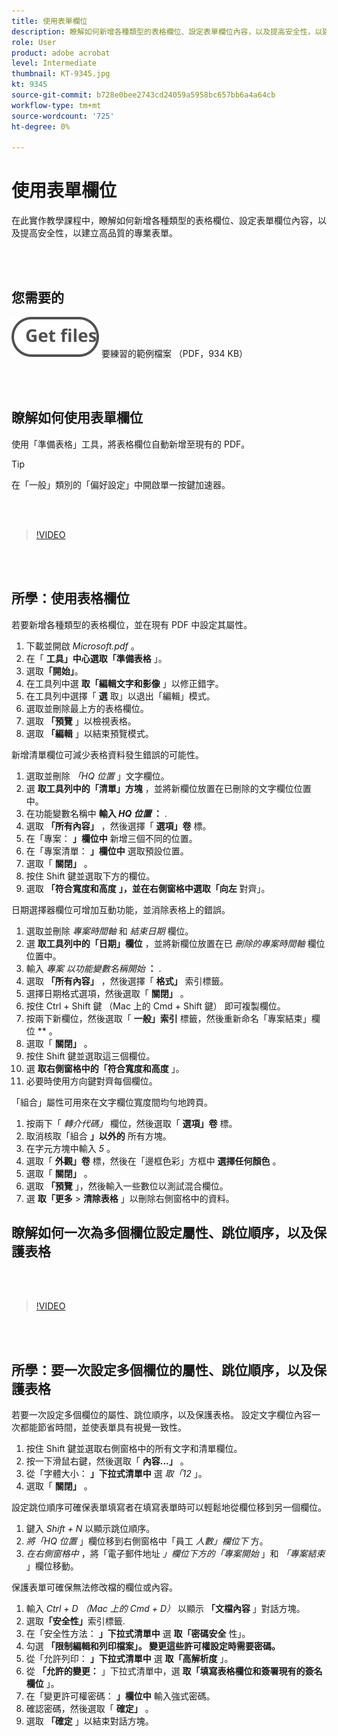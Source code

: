 ```yaml
---
title: 使用表單欄位
description: 瞭解如何新增各種類型的表格欄位、設定表單欄位內容，以及提高安全性，以建立高品質的專業表單
role: User
product: adobe acrobat
level: Intermediate
thumbnail: KT-9345.jpg
kt: 9345
source-git-commit: b728e0bee2743cd24059a5958bc657bb6a4a64cb
workflow-type: tm+mt
source-wordcount: '725'
ht-degree: 0%

---
```


# 使用表單欄位

在此實作教學課程中，瞭解如何新增各種類型的表格欄位、設定表單欄位內容，以及提高安全性，以建立高品質的專業表單。

<br> 

## 您需要的

[![取得檔案 ](../assets/Getfiles.svg)](../assets/Questionnaire.pdf)
要練習的範例檔案 （PDF，934 KB）

<br> 

## 瞭解如何使用表單欄位

使用「準備表格」工具，將表格欄位自動新增至現有的 PDF。

>[!TIP]
>
>在「一般」類別的「偏好設定」中開啟單一按鍵加速器。

<br> 

>[!VIDEO](https://video.tv.adobe.com/v/340084?hidetitle=true)

<br> 

## 所學：使用表格欄位

若要新增各種類型的表格欄位，並在現有 PDF 中設定其屬性。

1. 下載並開啟 *Microsoft.pdf* 。
1. 在「 **工具」中心選取「準備表格** 」。
1. 選取&#x200B;**「開始」**。
1. 在工具列中選 **取「編輯文字和影像** 」以修正錯字。
1. 在工具列中選擇「 **選** 取」以退出「編輯」模式。
1. 選取並刪除最上方的表格欄位。
1. 選取 **「預覽** 」以檢視表格。
1. 選取 **「編輯** 」以結束預覽模式。

新增清單欄位可減少表格資料發生錯誤的可能性。

1. 選取並刪除 *「HQ 位置* 」文字欄位。
1. 選 **取工具列中的「清單」方塊** ，並將新欄位放置在已刪除的文字欄位位置中。
1. 在功能變數名稱中 **輸入 *HQ 位置* ：** .
1. 選取 **「所有內容」** ，然後選擇「 **選項」卷** 標。
1. 在「專案： **」欄位中** 新增三個不同的位置。
1. 在「專案清單： **」欄位中** 選取預設位置。
1. 選取「 **關閉」** 。
1. 按住 Shift 鍵並選取下方的欄位。
1. 選取 **「符合寬度和高度** **」，並在右側窗格中選取「向左** 對齊」。

日期選擇器欄位可增加互動功能，並消除表格上的錯誤。

1. 選取並刪除 *專案時間軸* 和 *結束日期* 欄位。
1. 選 **取工具列中的「日期」欄位** ，並將新欄位放置在已 *刪除的專案時間軸* 欄位位置中。
1. 輸入 *專案 以功能變數名稱開始* **：** .
1. 選取 **「所有內容」** ，然後選擇「 **格式」** 索引標籤。
1. 選擇日期格式選項，然後選取「 **關閉」** 。
1. 按住 Ctrl + Shift 鍵 （Mac 上的 Cmd + Shift 鍵） 即可複製欄位。
1. 按兩下新欄位，然後選取「 **一般」索引** 標籤，然後重新命名「專案結束」欄位 ** 。
1. 選取「 **關閉」** 。
1. 按住 Shift 鍵並選取這三個欄位。
1. 選 **取右側窗格中的「符合寬度和高度** 」。
1. 必要時使用方向鍵對齊每個欄位。

「組合」屬性可用來在文字欄位寬度間均勻地跨頁。

1. 按兩下「 *轉介代碼」* 欄位，然後選取「 **選項」卷** 標。
1. 取消核取「組合 **」以外的** 所有方塊。
1. 在字元方塊中輸入 *5* 。
1. 選取「 **外觀」卷** 標，然後在「邊框色彩」方框中 **選擇任何顏色** 。
1. 選取「 **關閉」** 。
1. 選取 **「預覽** 」，然後輸入一些數位以測試混合欄位。
1. 選 **取「更多** > **清除表格** 」以刪除右側窗格中的資料。

## 瞭解如何一次為多個欄位設定屬性、跳位順序，以及保護表格

<br> 

>[!VIDEO](https://video.tv.adobe.com/v/340096?hidetitle=true)

<br> 

## 所學：要一次設定多個欄位的屬性、跳位順序，以及保護表格

若要一次設定多個欄位的屬性、跳位順序，以及保護表格。 設定文字欄位內容一次都能節省時間，並使表單具有視覺一致性。

1. 按住 Shift 鍵並選取右側窗格中的所有文字和清單欄位。
1. 按一下滑鼠右鍵，然後選取「 **內容...」** 。
1. 從「字體大小： **」下拉式清單中** 選 *取「12* 」。
1. 選取「 **關閉」** 。

設定跳位順序可確保表單填寫者在填寫表單時可以輕鬆地從欄位移到另一個欄位。

1. 鍵入 *Shift + N* 以顯示跳位順序。
1. *將「HQ 位置* 」欄位移到右側窗格中「員工 *人數」欄位下* 方。
1. *在右側窗格中* ，將「電子郵件地址 *」欄位下方的「專案開始* 」和 *「專案結束* 」欄位移動。

保護表單可確保無法修改檔的欄位或內容。

1. 輸入 *Ctrl + D （Mac 上的 Cmd + D）* 以顯示 **「文檔內容** 」對話方塊。
1. 選取&#x200B;**「安全性」**&#x200B;索引標籤.
1. 在「安全性方法： **」下拉式清單中** 選 **取「密碼安全** 性」。
1. 勾選 **「限制編輯和列印檔案」。 變更這些許可權設定時需要密碼。**
1. 從「允許列印： **」下拉式清單中** 選 **取「高解析度** 」。
1. 從 **「允許的變更：** 」下拉式清單中，選 **取「填寫表格欄位和簽署現有的簽名欄位** 」。
1. 在「變更許可權密碼： **」欄位中** 輸入強式密碼。
1. 確認密碼，然後選取「 **確定」** 。
1. 選取 **「確定** 」以結束對話方塊。